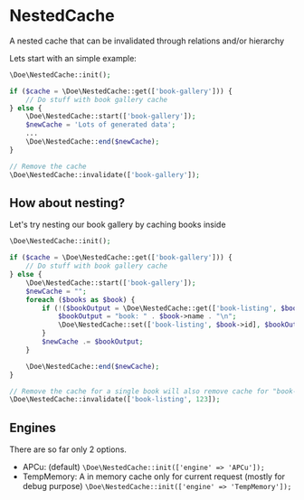 # NestedCache

A nested cache that can be invalidated through relations and/or hierarchy

Lets start with an simple example:
```php
\Doe\NestedCache::init();

if ($cache = \Doe\NestedCache::get(['book-gallery'])) {
	// Do stuff with book gallery cache
} else {
	\Doe\NestedCache::start(['book-gallery']);
	$newCache = 'Lots of generated data';
	...
	\Doe\NestedCache::end($newCache);
}

// Remove the cache
\Doe\NestedCache::invalidate(['book-gallery']);

```

## How about nesting?
Let's try nesting our book gallery by caching books inside
```php
\Doe\NestedCache::init();

if ($cache = \Doe\NestedCache::get(['book-gallery'])) {
	// Do stuff with book gallery cache
} else {
	\Doe\NestedCache::start(['book-gallery']);
	$newCache = "";
	foreach ($books as $book) {
		if (!($bookOutput = \Doe\NestedCache::get(['book-listing', $book->id]))) {
			$bookOutput = "book: " . $book->name . "\n";
			\Doe\NestedCache::set(['book-listing', $book->id], $bookOutput);
		}
		$newCache .= $bookOutput;
	}

	\Doe\NestedCache::end($newCache);
}

// Remove the cache for a single book will also remove cache for "book-gallery" (but not for other book listings)
\Doe\NestedCache::invalidate(['book-listing', 123]);
```

## Engines
There are so far only 2 options.
 - APCu: (default) `\Doe\NestedCache::init(['engine' => 'APCu']);` 
 - TempMemory: A in memory cache only for current request (mostly for debug purpose) `\Doe\NestedCache::init(['engine' => 'TempMemory']);`



